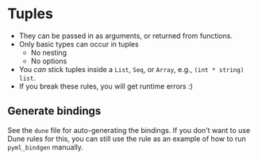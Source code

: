 # Tuples

- They can be passed in as arguments, or returned from functions.
- Only basic types can occur in tuples
  - No nesting
  - No options
- You _can_ stick tuples inside a `List`, `Seq`, or `Array`, e.g., `(int * string) list`.
- If you break these rules, you will get runtime errors :)

## Generate bindings

See the `dune` file for auto-generating the bindings. If you don't want to use Dune rules for this, you can still use the rule as an example of how to run `pyml_bindgen` manually.
